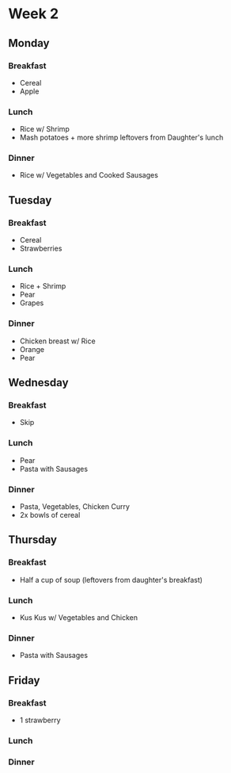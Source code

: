 # Week 2

## Monday

### Breakfast

- Cereal
- Apple

### Lunch

- Rice w/ Shrimp
- Mash potatoes + more shrimp leftovers from Daughter's lunch

### Dinner

- Rice w/ Vegetables and Cooked Sausages

## Tuesday

### Breakfast

- Cereal
- Strawberries

### Lunch

- Rice + Shrimp
- Pear
- Grapes

### Dinner

- Chicken breast w/ Rice
- Orange
- Pear

## Wednesday

### Breakfast

- Skip

### Lunch

- Pear
- Pasta with Sausages

### Dinner

- Pasta, Vegetables, Chicken Curry
- 2x bowls of cereal

## Thursday

### Breakfast

- Half a cup of soup (leftovers from daughter's breakfast)

### Lunch

- Kus Kus w/ Vegetables and Chicken

### Dinner

- Pasta with Sausages

## Friday

### Breakfast

- 1 strawberry

### Lunch

### Dinner
